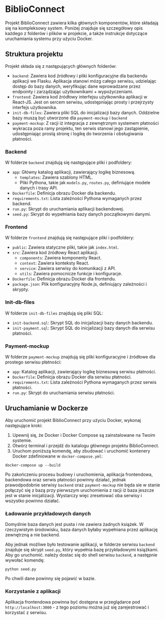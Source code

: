 # BiblioConnect

Projekt BiblioConnect zawiera kilka głównych komponentów, które składają się na kompleksowy system. Poniżej znajduje się szczegółowy opis każdego z folderów i plików w projekcie, a także instrukcje dotyczące uruchamiania systemu przy użyciu Docker.

## Struktura projektu

Projekt składa się z następujących głównych folderów:

- `backend`: Zawiera kod źródłowy i pliki konfiguracyjne dla backendu aplikacji we Flasku. Aplikacja stanowi mózg całego serwisu, udzielając dostęp do bazy danych, weryfikując dane wprowadzane przez endpointy i zarządzając użytkownikami + wypożyczeniami.
- `frontend`: Zawiera kod źródłowy interfejsu użytkownika aplikacji w React-JS. Jest on sercem serwisu, udostępniając prosty i przejrzysty interfejs użytkownika.
- `init-db-files`: Zawiera pliki SQL do inicjalizacji bazy danych. Oddzielne bazy muszą być utworzone dla `payment-mockup` i `backend`
- `payment-mockup`: Z racji iż integracja z zewnętrznym systemem płatności wykracza poza ramy projektu, ten serwis stanowi jego zastąpienie, udostępniając prostą stronę i logikę do tworzenia i obsługiwania płatności.

### Backend

W folderze `backend` znajdują się następujące pliki i podfoldery:

- `app`: Główny katalog aplikacji, zawierający logikę biznesową.
  - `templates`: Zawiera szablony HTML.
  - Pliki Pythona, takie jak `models.py`, `routes.py`, definiujące modele danych i trasy API.
- `Dockerfile`: Definicja obrazu Docker dla backendu.
- `requirements.txt`: Lista zależności Pythona wymaganych przez backend.
- `run.py`: Skrypt do uruchamiania aplikacji backendowej.
- `seed.py`: Skrypt do wypełniania bazy danych początkowymi danymi.

### Frontend

W folderze `frontend` znajdują się następujące pliki i podfoldery:

- `public`: Zawiera statyczne pliki, takie jak `index.html`.
- `src`: Zawiera kod źródłowy React aplikacji.
  - `components`: Zawiera komponenty React.
  - `context`: Zawiera konteksty React.
  - `service`: Zawiera serwisy do komunikacji z API.
  - `utils`: Zawiera pomocnicze funkcje i konfiguracje.
- `Dockerfile`: Definicja obrazu Docker dla frontendu.
- `package.json`: Plik konfiguracyjny Node.js, definiujący zależności i skrypty.

### Init-db-files

W folderze `init-db-files` znajdują się pliki SQL:

- `init-backend.sql`: Skrypt SQL do inicjalizacji bazy danych backendu.
- `init-payment.sql`: Skrypt SQL do inicjalizacji bazy danych dla serwisu płatności.

### Payment-mockup

W folderze `payment-mockup` znajdują się pliki konfiguracyjne i źródłowe dla prostego serwisu płatności:

- `app`: Katalog aplikacji, zawierający logikę biznesową serwisu płatności.
- `Dockerfile`: Definicja obrazu Docker dla serwisu płatności.
- `requirements.txt`: Lista zależności Pythona wymaganych przez serwis płatności.
- `run.py`: Skrypt do uruchamiania serwisu płatności.

## Uruchamianie w Dockerze

Aby uruchomić projekt BiblioConnect przy użyciu Docker, wykonaj następujące kroki:

1. Upewnij się, że Docker i Docker Compose są zainstalowane na Twoim systemie.
2. Otwórz terminal i przejdź do katalogu głównego projektu BiblioConnect.
3. Uruchom poniższą komendę, aby zbudować i uruchomić kontenery Docker zdefiniowane w `docker-compose.yml`:
```
docker-compose up --build
```
Po zakończeniu procesu budowy i uruchomienia, aplikacja frontendowa, backendowa oraz serwis płatności powinny działać, jednak prawodpodobnie serwisy `backend` oraz `payment-mockup` nie będa sie w stanie połączyć się z bazą przy pierwszym uruchomienia z racji iż baza jeszcze jest w stanie inicjalizacji. Wystarczy więc zresetować oba serwisy i wszystko powinno działać.

### Ładowanie przykładowych danych

Domyślnie baza danych jest pusta i nie zawiera żadnych książek. W rzeczywistym środowisku, baza danych byłaby wypełniana przez aplikację zewnętrzną a nie backend. 

Aby jednak możliwe było testowanie aplikacji, w folderze serwisu `backend` znajduje się skrypt `seed.py`, który wypełnia bazę przykładowymi książkami. Aby go uruchomić. należy dostac się do shell serwisu `backend`, a następnie wywołać komendę:

```
python seed.py
```

Po chwili dane powinny się pojawić w bazie. 

### Korzystanie z aplikacji

Aplikacja frontendowa powinna być dostępna w przeglądarce pod `http://localhost:3000` - z tego poziomu można już się zarejestrować i korzystać z serwisu. 
